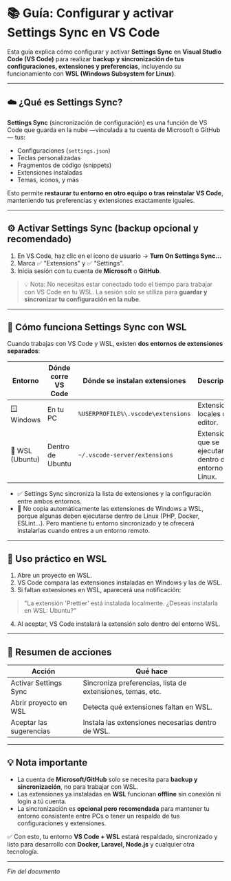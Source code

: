 # 📚 Guía: Configurar y activar Settings Sync en VS Code

Esta guía explica cómo configurar y activar **Settings Sync** en **Visual Studio Code (VS Code)** para realizar **backup y sincronización de tus configuraciones, extensiones y preferencias**, incluyendo su funcionamiento con **WSL (Windows Subsystem for Linux)**.

---

## ☁️ ¿Qué es Settings Sync?

**Settings Sync** (sincronización de configuración) es una función de VS Code que guarda en la nube —vinculada a tu cuenta de Microsoft o GitHub— tus:

- Configuraciones (`settings.json`)  
- Teclas personalizadas  
- Fragmentos de código (snippets)  
- Extensiones instaladas  
- Temas, iconos, y más  

Esto permite **restaurar tu entorno en otro equipo o tras reinstalar VS Code**, manteniendo tus preferencias y extensiones exactamente iguales.

---

## ⚙️ Activar Settings Sync (backup opcional y recomendado)

1. En VS Code, haz clic en el icono de usuario → **Turn On Settings Sync...**  
2. Marca ✅ "Extensions" y ✅ "Settings".  
3. Inicia sesión con tu cuenta de **Microsoft** o **GitHub**.

> 💡 Nota: No necesitas estar conectado todo el tiempo para trabajar con VS Code en tu WSL. La sesión solo se utiliza para **guardar y sincronizar tu configuración en la nube**.

---

## 🐧 Cómo funciona Settings Sync con WSL

Cuando trabajas con VS Code y WSL, existen **dos entornos de extensiones separados**:

| Entorno          | Dónde corre VS Code | Dónde se instalan extensiones      | Descripción                                           |
|------------------|---------------------|------------------------------------|-------------------------------------------------------|
| 🪟 Windows      | En tu PC            | `%USERPROFILE%\.vscode\extensions` | Extensiones locales del editor.                       |
| 🐧 WSL (Ubuntu) | Dentro de Ubuntu    | `~/.vscode-server/extensions`      | Extensiones que se ejecutan dentro del entorno Linux. |

- ✅ Settings Sync sincroniza la lista de extensiones y la configuración entre ambos entornos.
- 🚫 No copia automáticamente las extensiones de Windows a WSL, porque algunas deben ejecutarse dentro de Linux (PHP, Docker, ESLint…). Pero mantiene tu entorno sincronizado y te ofrecerá instalarlas cuando entres a un entorno remoto.

---

## 🧩 Uso práctico en WSL

1. Abre un proyecto en WSL.  
2. VS Code compara las extensiones instaladas en Windows y las de WSL.  
3. Si faltan extensiones en WSL, aparecerá una notificación:

> "La extensión 'Prettier' está instalada localmente. ¿Deseas instalarla en WSL: Ubuntu?"

4. Al aceptar, VS Code instalará la extensión solo dentro del entorno WSL.

---

## 📝 Resumen de acciones

| Acción                  | Qué hace                                                   |
|-------------------------|------------------------------------------------------------|
| Activar Settings Sync   | Sincroniza preferencias, lista de extensiones, temas, etc. |
| Abrir proyecto en WSL   | Detecta qué extensiones faltan en WSL.                     |
| Aceptar las sugerencias | Instala las extensiones necesarias dentro de WSL.          |

---

## 💡 Nota importante

- La cuenta de **Microsoft/GitHub** solo se necesita para **backup y sincronización**, no para trabajar con WSL.  
- Las extensiones ya instaladas en **WSL** funcionan **offline** sin conexión ni login a tú cuenta.  
- La sincronización es **opcional pero recomendada** para mantener tu entorno consistente entre PCs o tener un respaldo de tus configuraciones y extensiones.

✅ Con esto, tu entorno **VS Code + WSL** estará respaldado, sincronizado y listo para desarrollo con **Docker, Laravel, Node.js** y cualquier otra tecnología.

---

*Fin del documento*
